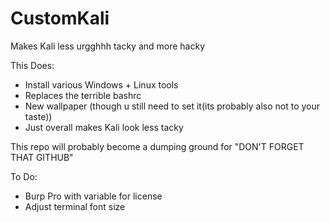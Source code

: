 # CustomKali
Makes Kali less urgghhh tacky and more hacky

This Does:
- Install various Windows + Linux tools
- Replaces the terrible bashrc
- New wallpaper (though u still need to set it(its probably also not to your taste))
- Just overall makes Kali look less tacky

This repo will probably become a dumping ground for "DON'T FORGET THAT GITHUB"

To Do:
 - Burp Pro with variable for license
 - Adjust terminal font size